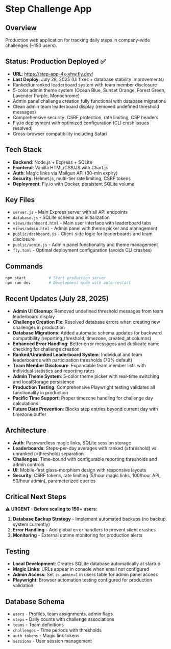 # Step Challenge App

## Overview
Production web application for tracking daily steps in company-wide challenges (~150 users).

## Status: Production Deployed ✅
- **URL**: https://step-app-4x-yhw.fly.dev/
- **Last Deploy**: July 28, 2025 (UI fixes + database stability improvements)
- Ranked/unranked leaderboard system with team member disclosure
- 5-color admin theme system (Ocean Blue, Sunset Orange, Forest Green, Lavender Purple, Monochrome)
- Admin panel challenge creation fully functional with database migrations
- Clean admin team leaderboard display (removed undefined threshold messages)
- Comprehensive security: CSRF protection, rate limiting, CSP headers
- Fly.io deployment with optimized configuration (CLI crash issues resolved)
- Cross-browser compatibility including Safari

## Tech Stack
- **Backend**: Node.js + Express + SQLite
- **Frontend**: Vanilla HTML/CSS/JS with Chart.js
- **Auth**: Magic links via Mailgun API (30-min expiry)
- **Security**: Helmet.js, multi-tier rate limiting, CSRF tokens
- **Deployment**: Fly.io with Docker, persistent SQLite volume

## Key Files
- `server.js` - Main Express server with all API endpoints
- `database.js` - SQLite schema and initialization
- `views/dashboard.html` - Main user interface with leaderboard tabs
- `views/admin.html` - Admin panel with theme picker and management
- `public/dashboard.js` - Client-side logic for leaderboards and team disclosure
- `public/admin.js` - Admin panel functionality and theme management
- `fly.toml` - Optimal deployment configuration (avoids CLI crashes)

## Commands
```bash
npm start          # Start production server
npm run dev        # Development mode with auto-restart
```

## Recent Updates (July 28, 2025)
- **Admin UI Cleanup**: Removed undefined threshold messages from team leaderboard display
- **Challenge Creation Fix**: Resolved database errors when creating new challenges in production
- **Database Migrations**: Added automatic schema updates for backward compatibility (reporting_threshold, timezone, created_at columns)
- **Enhanced Error Handling**: Better error messages and duplicate name checking for challenge creation
- **Ranked/Unranked Leaderboard System**: Individual and team leaderboards with participation thresholds (70% default)
- **Team Member Disclosure**: Expandable team member lists with individual statistics and reporting rates
- **Admin Theme System**: 5-color theme picker with real-time switching and localStorage persistence
- **Production Testing**: Comprehensive Playwright testing validates all functionality in production
- **Pacific Time Support**: Proper timezone handling for challenge day calculations
- **Future Date Prevention**: Blocks step entries beyond current day with timezone buffer

## Architecture
- **Auth**: Passwordless magic links, SQLite session storage
- **Leaderboards**: Steps-per-day averages with ranked (≥threshold) vs unranked (<threshold) separation
- **Challenges**: Time-bound with configurable reporting thresholds and admin controls
- **UI**: Mobile-first glass-morphism design with responsive layouts
- **Security**: CSRF tokens, rate limiting (5/hour magic links, 100/hour API, 50/hour admin), parameterized queries

## Critical Next Steps
⚠️ **URGENT - Before scaling to 150+ users**:
1. **Database Backup Strategy** - Implement automated backups (no backup system currently)
2. **Error Handling** - Add global error handlers to prevent silent crashes
3. **Monitoring** - External uptime monitoring for production alerts

## Testing
- **Local Development**: Creates SQLite database automatically at startup
- **Magic Links**: URLs appear in console when email not configured
- **Admin Access**: Set `is_admin=1` in users table for admin panel access
- **Playwright**: Browser automation testing configured for production validation

## Database Schema
- `users` - Profiles, team assignments, admin flags
- `steps` - Daily counts with challenge associations
- `teams` - Team definitions
- `challenges` - Time periods with thresholds
- `auth_tokens` - Magic link tokens
- `sessions` - User session management